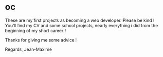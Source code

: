 # oc
These are my first projects as becoming a web developer.
Please be kind !
You'll find my CV and some school projects, nearly everything i did from the beginning of my short career !

Thanks for giving me some advice !

Regards, Jean-Maxime
